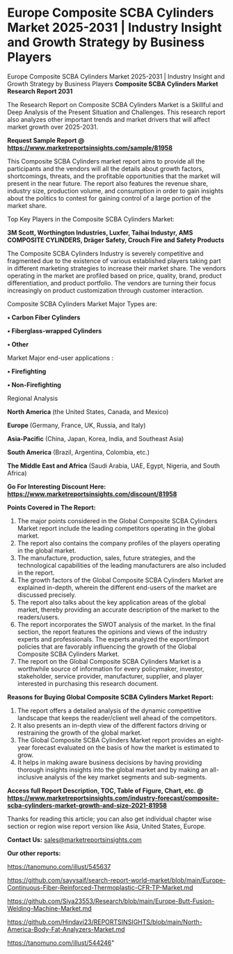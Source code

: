 # Europe Composite SCBA Cylinders Market 2025-2031 | Industry Insight and Growth Strategy by Business Players
Europe Composite SCBA Cylinders Market 2025-2031 | Industry Insight and Growth Strategy by Business Players
<strong>Composite SCBA Cylinders Market Research Report 2031</strong>

The Research Report on Composite SCBA Cylinders Market is a Skillful and Deep Analysis of the Present Situation and Challenges. This research report also analyzes other important trends and market drivers that will affect market growth over 2025-2031.

<strong>Request Sample Report @ <a href=https://www.marketreportsinsights.com/sample/81958>https://www.marketreportsinsights.com/sample/81958</a></strong>

This Composite SCBA Cylinders market report aims to provide all the participants and the vendors will all the details about growth factors, shortcomings, threats, and the profitable opportunities that the market will present in the near future. The report also features the revenue share, industry size, production volume, and consumption in order to gain insights about the politics to contest for gaining control of a large portion of the market share.

Top Key Players in the Composite SCBA Cylinders Market:

<strong>3M Scott, Worthington Industries, Luxfer, Taihai Industyr, AMS COMPOSITE CYLINDERS, Dräger Safety, Crouch Fire and Safety Products</strong>

The Composite SCBA Cylinders Industry is severely competitive and fragmented due to the existence of various established players taking part in different marketing strategies to increase their market share. The vendors operating in the market are profiled based on price, quality, brand, product differentiation, and product portfolio. The vendors are turning their focus increasingly on product customization through customer interaction.

Composite SCBA Cylinders Market Major Types are:

<strong>• Carbon Fiber Cylinders

• Fiberglass-wrapped Cylinders

• Other</strong>

Market Major end-user applications :

<strong>• Firefighting

• Non-Firefighting</strong>

Regional Analysis

</u><strong><b>North America</b></strong> (the United States, Canada, and Mexico)

<strong><b>Europe </b></strong>(Germany, France, UK, Russia, and Italy)

<strong><b>Asia-Pacific</b></strong> (China, Japan, Korea, India, and Southeast Asia)

<strong><b>South America</b></strong> (Brazil, Argentina, Colombia, etc.)

<strong><b>The Middle East and Africa</b></strong> (Saudi Arabia, UAE, Egypt, Nigeria, and South Africa)

<strong>Go For Interesting Discount Here: <a href=https://www.marketreportsinsights.com/discount/81958>https://www.marketreportsinsights.com/discount/81958</a></strong>

<strong>Points Covered in The Report:</strong>
<ol>
  <li>The major points considered in the Global Composite SCBA Cylinders Market report include the leading competitors operating in the global market.</li>
  <li>The report also contains the company profiles of the players operating in the global market.</li>
  <li>The manufacture, production, sales, future strategies, and the technological capabilities of the leading manufacturers are also included in the report.</li>
  <li>The growth factors of the Global Composite SCBA Cylinders Market are explained in-depth, wherein the different end-users of the market are discussed precisely.</li>
  <li>The report also talks about the key application areas of the global market, thereby providing an accurate description of the market to the readers/users.</li>
  <li>The report incorporates the SWOT analysis of the market. In the final section, the report features the opinions and views of the industry experts and professionals. The experts analyzed the export/import policies that are favorably influencing the growth of the Global Composite SCBA Cylinders Market.</li>
  <li>The report on the Global Composite SCBA Cylinders Market is a worthwhile source of information for every policymaker, investor, stakeholder, service provider, manufacturer, supplier, and player interested in purchasing this research document.</li>
</ol>
<strong>Reasons for Buying Global Composite SCBA Cylinders Market Report:</strong>

<ol>
  <li>The report offers a detailed analysis of the dynamic competitive landscape that keeps the reader/client well ahead of the competitors.</li>
  <li>It also presents an in-depth view of the different factors driving or restraining the growth of the global market.</li>
  <li>The Global Composite SCBA Cylinders Market report provides an eight-year forecast evaluated on the basis of how the market is estimated to grow.</li>
  <li>It helps in making aware business decisions by having providing thorough insights insights into the global market and by making an all-inclusive analysis of the key market segments and sub-segments.</li>
</ol>
<strong>Access full Report Description, TOC, Table of Figure, Chart, etc. @ <a href=https://www.marketreportsinsights.com/industry-forecast/composite-scba-cylinders-market-growth-and-size-2021-81958>https://www.marketreportsinsights.com/industry-forecast/composite-scba-cylinders-market-growth-and-size-2021-81958</a></strong>


Thanks for reading this article; you can also get individual chapter wise section or region wise report version like Asia, United States, Europe.

<strong>Contact Us:</strong>
sales@marketreportsinsights.com

<strong>Our other reports:</strong>

<a href=https://tanomuno.com/illust/545637>https://tanomuno.com/illust/545637</a>

<a href=https://github.com/sayysaif/search-report-world-market/blob/main/Europe-Continuous-Fiber-Reinforced-Thermoplastic-CFR-TP-Market.md>https://github.com/sayysaif/search-report-world-market/blob/main/Europe-Continuous-Fiber-Reinforced-Thermoplastic-CFR-TP-Market.md</a>

<a href=https://github.com/Siya23553/Research/blob/main/Europe-Butt-Fusion-Welding-Machine-Market.md>https://github.com/Siya23553/Research/blob/main/Europe-Butt-Fusion-Welding-Machine-Market.md</a>

<a href=https://github.com/Hindavi23/REPORTSINSIGHTS/blob/main/North-America-Body-Fat-Analyzers-Market.md>https://github.com/Hindavi23/REPORTSINSIGHTS/blob/main/North-America-Body-Fat-Analyzers-Market.md</a>

<a href=https://tanomuno.com/illust/544246>https://tanomuno.com/illust/544246</a>"
